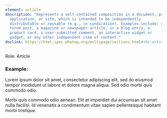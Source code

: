 ```yaml
---
element: article
description: "Represents a self-contained composition in a document, page,
  application, or site, which is intended to be independently
  distributable or reusable (e.g., in syndication). Examples include: a
  forum post, a magazine or newspaper article, or a blog entry, a
  product card, a user-submitted comment, an interactive widget or
  gadget, or any other independent item of content."
doclink: https://html.spec.whatwg.org/multipage/sections.html#the-article-element
---
```


<p class="mb-2">Role: Article</p>

<h3>Example:</h3>

<article class="bg-lime-100 p-4 rounded  border-2 border-lime-600 shadow-md">
<p class="mb-4">Lorem ipsum dolor sit amet, consectetur adipiscing elit, sed do eiusmod tempor incididunt ut labore et dolore magna aliqua. Sed odio morbi quis commodo odio.</p>

<p c>Morbi quis commodo odio aenean. Elit at imperdiet dui accumsan sit amet nulla facilisi. Id venenatis a condimentum vitae sapien pellentesque habitant morbi tristique.</p>
</article>
